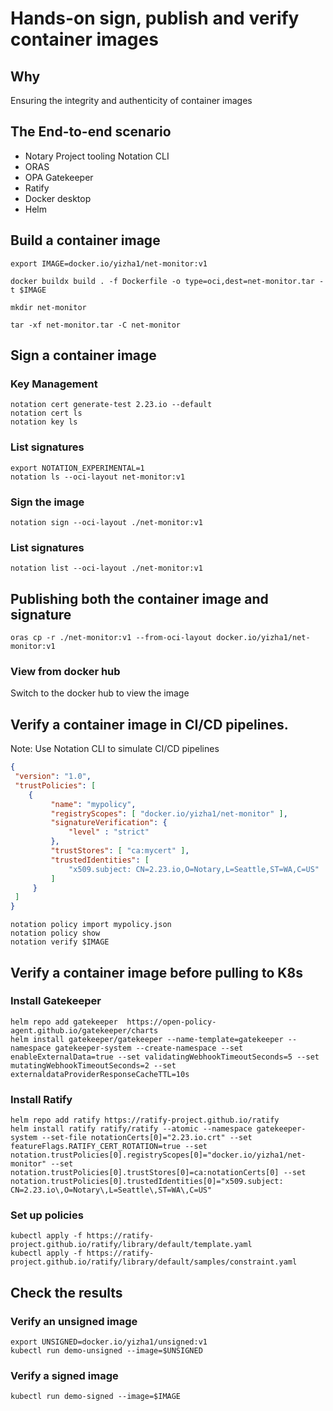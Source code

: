 # Hands-on sign, publish and verify container images

## Why

Ensuring the integrity and authenticity of container images

## The End-to-end scenario

- Notary Project tooling Notation CLI
- ORAS
- OPA Gatekeeper
- Ratify
- Docker desktop
- Helm

## Build a container image

```shell
export IMAGE=docker.io/yizha1/net-monitor:v1

docker buildx build . -f Dockerfile -o type=oci,dest=net-monitor.tar -t $IMAGE

mkdir net-monitor

tar -xf net-monitor.tar -C net-monitor
```

## Sign a container image

### Key Management

```shell
notation cert generate-test 2.23.io --default
notation cert ls
notation key ls
```

### List signatures

```shell
export NOTATION_EXPERIMENTAL=1
notation ls --oci-layout net-monitor:v1
```

### Sign the image

```shell
notation sign --oci-layout ./net-monitor:v1
```

### List signatures

```shell
notation list --oci-layout ./net-monitor:v1
```

## Publishing both the container image and signature


```shell
oras cp -r ./net-monitor:v1 --from-oci-layout docker.io/yizha1/net-monitor:v1
```

### View from docker hub

Switch to the docker hub to view the image


## Verify a container image in CI/CD pipelines.

Note: Use Notation CLI to simulate CI/CD pipelines

```json
{
 "version": "1.0",
 "trustPolicies": [
    {
         "name": "mypolicy",
         "registryScopes": [ "docker.io/yizha1/net-monitor" ],
         "signatureVerification": {
             "level" : "strict"
         },
         "trustStores": [ "ca:mycert" ],
         "trustedIdentities": [
             "x509.subject: CN=2.23.io,O=Notary,L=Seattle,ST=WA,C=US"
         ]
     }
 ]
}
```

```shell
notation policy import mypolicy.json
notation policy show
notation verify $IMAGE
```

## Verify a container image before pulling to K8s

### Install Gatekeeper

```shell
helm repo add gatekeeper  https://open-policy-agent.github.io/gatekeeper/charts
helm install gatekeeper/gatekeeper --name-template=gatekeeper --namespace gatekeeper-system --create-namespace --set enableExternalData=true --set validatingWebhookTimeoutSeconds=5 --set mutatingWebhookTimeoutSeconds=2 --set externaldataProviderResponseCacheTTL=10s
```

### Install Ratify

```shell
helm repo add ratify https://ratify-project.github.io/ratify
helm install ratify ratify/ratify --atomic --namespace gatekeeper-system --set-file notationCerts[0]="2.23.io.crt" --set featureFlags.RATIFY_CERT_ROTATION=true --set notation.trustPolicies[0].registryScopes[0]="docker.io/yizha1/net-monitor" --set notation.trustPolicies[0].trustStores[0]=ca:notationCerts[0] --set notation.trustPolicies[0].trustedIdentities[0]="x509.subject: CN=2.23.io\,O=Notary\,L=Seattle\,ST=WA\,C=US"
```



### Set up policies

```shell
kubectl apply -f https://ratify-project.github.io/ratify/library/default/template.yaml
kubectl apply -f https://ratify-project.github.io/ratify/library/default/samples/constraint.yaml
```

## Check the results

### Verify an unsigned image

```shell
export UNSIGNED=docker.io/yizha1/unsigned:v1
kubectl run demo-unsigned --image=$UNSIGNED
```

### Verify a signed image

```shell
kubectl run demo-signed --image=$IMAGE
```

